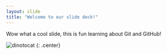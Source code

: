 ```yaml
---
layout: slide
title: "Welcome to our slide deck!"
---
```


Wow what a cool slide, this is fun learning about Git and GitHub!

![dinotocat](https://octodex.github.com/images/dinotocat.png)
{: .center}
